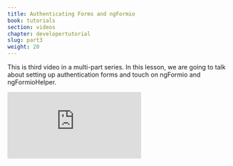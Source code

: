 ```yaml
---
title: Authenticating Forms and ngFormio
book: tutorials
section: videos
chapter: developertutorial
slug: part3
weight: 20
---
```


This is third video in a multi-part series. In this lesson, we are going to talk about setting up authentication forms and touch on ngFormio and ngFormioHelper.

<div class="embed-responsive embed-responsive-16by9">
  <iframe class="embed-responsive-item" src="https://www.youtube.com/embed/GKcOih6bPg0?rel=0&amp;showinfo=0" frameborder="0" allowfullscreen></iframe>
  </div>
